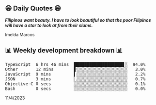 ## 😄 Daily Quotes 😄

_**Filipinos want beauty. I have to look beautiful so that the poor Filipinos will have a star to look at from their slums.**_

Imelda Marcos



## 📊 Weekly development breakdown 📊

<pre>TypeScript  6 hrs 46 mins  ███████████████████▋░  94.0%
Other       12 mins        ▋░░░░░░░░░░░░░░░░░░░░   3.0%
JavaScript  9 mins         ▍░░░░░░░░░░░░░░░░░░░░   2.2%
JSON        3 mins         ▏░░░░░░░░░░░░░░░░░░░░   0.7%
Objective-C 0 secs         ░░░░░░░░░░░░░░░░░░░░░   0.1%
Bash        0 secs         ░░░░░░░░░░░░░░░░░░░░░   0.0%</pre>

11/4/2023